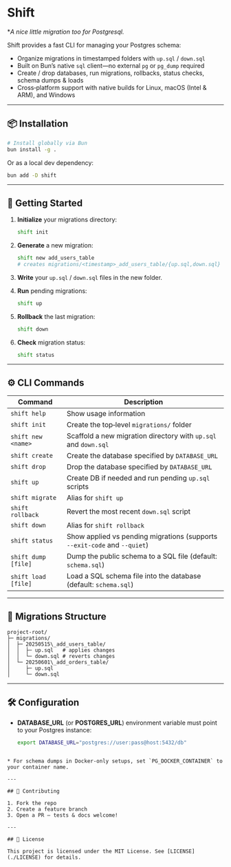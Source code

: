 # Shift

**A nice little migration too for Postgresql.*

Shift provides a fast CLI for managing your Postgres schema:

* Organize migrations in timestamped folders with `up.sql` / `down.sql`
* Built on Bun’s native `sql` client—no external `pg` or `pg_dump` required
* Create / drop databases, run migrations, rollbacks, status checks, schema dumps & loads
* Cross‑platform support with native builds for Linux, macOS (Intel & ARM), and Windows

---

## 📦 Installation

```bash
# Install globally via Bun
bun install -g .
```

Or as a local dev dependency:

```bash
bun add -D shift
```

---

## 🚀 Getting Started

1. **Initialize** your migrations directory:

   ```bash
   shift init
   ```

2. **Generate** a new migration:

   ```bash
   shift new add_users_table
   # creates migrations/<timestamp>_add_users_table/{up.sql,down.sql}
   ```

3. **Write** your `up.sql` / `down.sql` files in the new folder.

4. **Run** pending migrations:

   ```bash
   shift up
   ```

5. **Rollback** the last migration:

   ```bash
   shift down
   ```

6. **Check** migration status:

   ```bash
   shift status
   ```

---

## ⚙️ CLI Commands

| Command             | Description                                                               |
| ------------------- | ------------------------------------------------------------------------- |
| `shift help`        | Show usage information                                                    |
| `shift init`        | Create the top‑level `migrations/` folder                                 |
| `shift new <name>`  | Scaffold a new migration directory with `up.sql` and `down.sql`           |
| `shift create`      | Create the database specified by `DATABASE_URL`                           |
| `shift drop`        | Drop the database specified by `DATABASE_URL`                             |
| `shift up`          | Create DB if needed and run pending `up.sql` scripts                      |
| `shift migrate`     | Alias for `shift up`                                                      |
| `shift rollback`    | Revert the most recent `down.sql` script                                  |
| `shift down`        | Alias for `shift rollback`                                                |
| `shift status`      | Show applied vs pending migrations (supports `--exit-code` and `--quiet`) |
| `shift dump [file]` | Dump the public schema to a SQL file (default: `schema.sql`)              |
| `shift load [file]` | Load a SQL schema file into the database (default: `schema.sql`)          |

---

## 📂 Migrations Structure

```
project-root/
├─ migrations/
│  ├─ 20250515\_add_users_table/
│  │  ├─ up.sql   # applies changes
│  │  └─ down.sql # reverts changes
│  └─ 20250601\_add_orders_table/
│     ├─ up.sql
│     └─ down.sql

````

---

## 🛠️ Configuration

- **DATABASE_URL** (or **POSTGRES_URL**) environment variable must point to your Postgres instance:
  ```bash
  export DATABASE_URL="postgres://user:pass@host:5432/db"
````

* For schema dumps in Docker-only setups, set `PG_DOCKER_CONTAINER` to your container name.

---

## 🤝 Contributing

1. Fork the repo
2. Create a feature branch
3. Open a PR — tests & docs welcome!

---

## 📄 License

This project is licensed under the MIT License. See [LICENSE](./LICENSE) for details.
